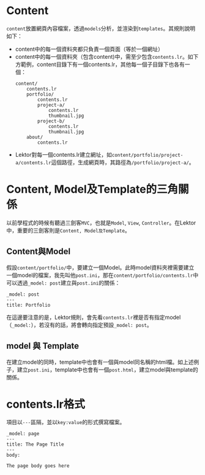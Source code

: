 Content
===

`content`放置網頁內容檔案，透過`models`分析，並渲染到`templates`。其規則說明如下：

- content中的每一個資料夾都只負責一個頁面（等於一個網址）
- content中的每一個資料夾（包含content)中，需至少包含`contents.lr`。如下方範例，content目錄下有一個contents.lr，其他每一個子目錄下也各有一個：
    ```
    content/
        contents.lr
        portfolio/
            contents.lr
            project-a/
                contents.lr
                thumbnail.jpg
            project-b/
                contents.lr
                thumbnail.jpg
        about/
            contents.lr
    ```
- Lektor對每一個contents.lr建立網址，如`content/portfolio/project-a/contents.lr`這個路徑，生成網頁時，其路徑為`/portfolio/project-a/`。

# Content, Model及Template的三角關係

以前學程式的時候有聽過三劍客`MVC`，也就是`Model`, `View`, `Controller`。在Lektor中，重要的三劍客則是`Content, Model及Template`。

## Content與Model

假設`content/portfolio/`中，要建立一個Model。此時model資料夾裡需要建立一個model的檔案，我先叫他`post.ini`，那在`content/portfolio/contents.lr`中可以透過`_model: post`建立與`post.ini`的關係：

```lr
_model: post
---
title: Portfolio
```
在這邊要注意的是，Lektor規則，會先看`contents.lr`裡是否有指定model（`_model:`），若沒有的話，將會轉向指定預設`_model: post`。

## model 與 Template

在建立model的同時，template中也會有一個與model同名稱的html檔。如上述例子，建立`post.ini`，template中也會有一個`post.html`，建立model與template的關係。

# contents.lr格式

項目以`---`區隔，並以`key:value`的形式撰寫檔案。

```
_model: page
---
title: The Page Title
---
body:

The page body goes here
```